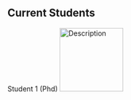 ## Current Students

Student 1 (Phd) <img src="https://nasser00.github.io/uqam/assets/img/logo.png" alt="Description" width="128" height="128">

